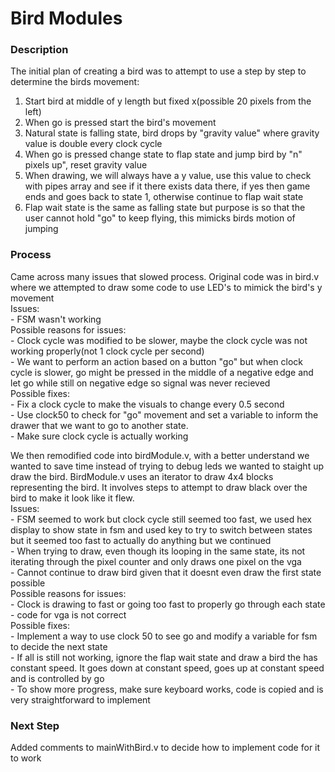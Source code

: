 # Bird Modules

### Description
The initial plan of creating a bird was to attempt to use a step by step to determine the birds movement:
1. Start bird at middle of y length but fixed x(possible 20 pixels from the left)
2. When go is pressed start the bird's movement
3. Natural state is falling state, bird drops by "gravity value" where gravity value is double every clock cycle
4. When go is pressed change state to flap state and jump bird by "n" pixels up", reset gravity value
5. When drawing, we will always have a y value, use this value to check with pipes array and see if it there exists data there, if yes then game ends and goes back to state 1, otherwise continue to flap wait state
6. Flap wait state is the same as falling state but purpose is so that the user cannot hold "go" to keep flying, this mimicks birds motion of jumping


### Process
Came across many issues that slowed process. Original code was in bird.v where we attempted to draw some code to use LED's to mimick the bird's y movement  
Issues:  
    - FSM wasn't working  
Possible reasons for issues:  
    - Clock cycle was modified to be slower, maybe the clock cycle was not working properly(not 1 clock cycle per second)  
    - We want to perform an action based on a button "go" but when clock cycle is slower, go might be pressed in the middle of a negative edge and let go while still on negative edge so signal was never recieved  
Possible fixes:  
    - Fix a clock cycle to make the visuals to change every 0.5 second  
    - Use clock50 to check for "go" movement and set a variable to inform the drawer that we want to go to another state.  
    - Make sure clock cycle is actually working  
  
We then remodified code into birdModule.v, with a better understand we wanted to save time instead of trying to debug leds we wanted to staight up draw the bird. BirdModule.v uses an iterator to draw 4x4 blocks representing the bird. It involves steps to attempt to draw black over the bird to make it look like it flew.  
Issues:  
    - FSM seemed to work but clock cycle still seemed too fast, we used hex display to show state in fsm and used key to try to switch between states but it seemed too fast to actually do anything but we continued  
    - When trying to draw, even though its looping in the same state, its not iterating through the pixel counter and only draws one pixel on the vga  
    - Cannot continue to draw bird given that it doesnt even draw the first state possible  
Possible reasons for issues:  
    - Clock is drawing to fast or going too fast to properly go through each state  
    - code for vga is not correct  
Possible fixes:  
    - Implement a way to use clock 50 to see go and modify a variable for fsm to decide the next state  
    - If all is still not working, ignore the flap wait state and draw a bird the has constant speed. It goes down at constant speed, goes up at constant speed and  is controlled by go  
    - To show more progress, make sure keyboard works, code is copied and is very straightforward to implement  
### Next Step
Added comments to mainWithBird.v to decide how to implement code for it to work
